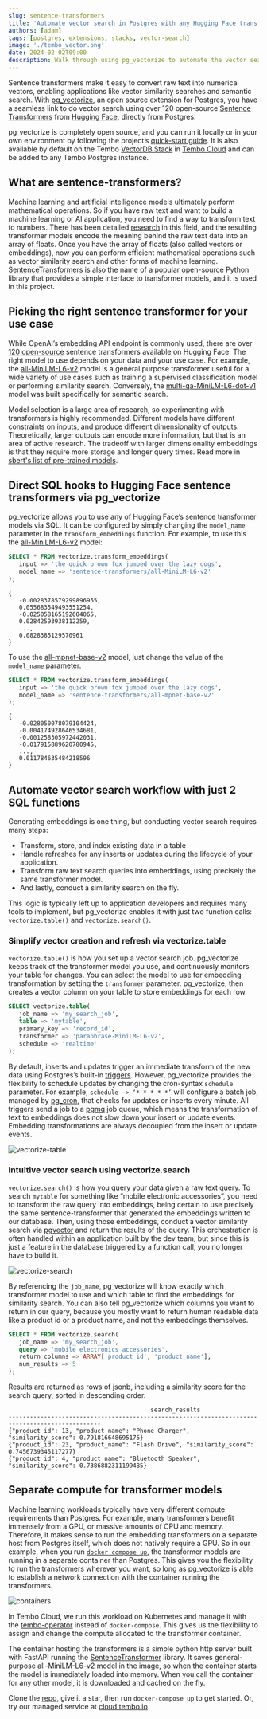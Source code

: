 ```yaml
---
slug: sentence-transformers
title: 'Automate vector search in Postgres with any Hugging Face transformer'
authors: [adam]
tags: [postgres, extensions, stacks, vector-search]
image: './tembo_vector.png'
date: 2024-02-02T09:00
description: Walk through using pg_vectorize to automate the vector search workflow in Postgres. Use pg_vectorize transform text to embeddings, and host Sentence Transformers in a container next to Postgres.
---
```


Sentence transformers make it easy to convert raw text into numerical vectors, enabling applications like vector similarity searches and semantic search. With [pg_vectorize](https://github.com/tembo-io/pg_vectorize), an open source extension for Postgres, you have a seamless link to do vector search using over 120 open-source [Sentence Transformers](https://huggingface.co/sentence-transformers) from [Hugging Face](https://huggingface.co), directly from Postgres.

pg_vectorize is completely open source, and you can run it locally or in your own environment by following the project’s [quick-start guide](https://github.com/tembo-io/pg_vectorize?tab=readme-ov-file#pg_vectorize). It is also available by default on the Tembo [VectorDB Stack](/docs/product/stacks/ai/vectordb) in [Tembo Cloud](https://tembo.io) and can be added to any Tembo Postgres instance.

## What are sentence-transformers?

Machine learning and artificial intelligence models ultimately perform mathematical operations. So if you have raw text and want to build a machine learning or AI application, you need to find a way to transform text to numbers. There has been detailed [research](https://arxiv.org/abs/1908.10084) in this field, and the resulting transformer models encode the meaning behind the raw text data into an array of floats. Once you have the array of floats (also called vectors or embeddings), now you can perform efficient mathematical operations such as vector similarity search and other forms of machine learning. [SentenceTransformers](https://www.sbert.net/) is also the name of a popular open-source Python library that provides a simple interface to transformer models, and it is used in this project.

## Picking the right sentence transformer for your use case

While OpenAI’s embedding API endpoint is commonly used, there are over [120 open-source](https://huggingface.co/sentence-transformers) sentence transformers available on Hugging Face. The right model to use depends on your data and your use case. For example, the [all-MiniLM-L6-v2](https://huggingface.co/sentence-transformers/all-MiniLM-L6-v2) model is a general purpose transformer useful for a wide variety of use cases such as training a supervised classification model or performing similarity search. Conversely, the [multi-qa-MiniLM-L6-dot-v1](https://huggingface.co/sentence-transformers/multi-qa-MiniLM-L6-dot-v1) model was built specifically for semantic search.

Model selection is a large area of research, so experimenting with transformers is highly recommended. Different models have different constraints on inputs, and produce different dimensionality of outputs. Theoretically, larger outputs can encode more information, but that is an area of active research. The tradeoff with larger dimensionality embeddings is that they require more storage and longer query times. Read more in [sbert's list of pre-trained models](https://www.sbert.net/docs/pretrained_models.html).

## Direct SQL hooks to Hugging Face sentence transformers via pg_vectorize

pg_vectorize allows you to use any of Hugging Face’s sentence transformer models via SQL. It can be configured by simply changing the `model_name` parameter in the `transform_embeddings` function. For example, to use this the [all-MiniLM-L6-v2](https://huggingface.co/sentence-transformers/all-MiniLM-L6-v2) model:

```sql
SELECT * FROM vectorize.transform_embeddings(
   input => 'the quick brown fox jumped over the lazy dogs',
   model_name => 'sentence-transformers/all-MiniLM-L6-v2'
);
```

```text
{
   -0.0028378579299896955,
   0.055683549493551254,
   -0.025058165192604065,
   0.02842593938112259,
   ...,
   0.0828385129570961
}
```

To use the [all-mpnet-base-v2](https://huggingface.co/sentence-transformers/all-mpnet-base-v2) model, just change the value of the `model_name` parameter.

```sql
SELECT * FROM vectorize.transform_embeddings(
   input => 'the quick brown fox jumped over the lazy dogs',
   model_name => 'sentence-transformers/all-mpnet-base-v2'
);
```

```text
{
   -0.028050078079104424,
   -0.004174928646534681,
   -0.001258305972442031,
   -0.017915889620780945,
   ...,
   0.011784635484218596
}
```

## Automate vector search workflow with just 2 SQL functions

Generating embeddings is one thing, but conducting vector search requires many steps:

-   Transform, store, and index existing data in a table
-   Handle refreshes for any inserts or updates during the lifecycle of your application.
-   Transform raw text search queries into embeddings, using precisely the same transformer model.
-   And lastly, conduct a similarity search on the fly.

This logic is typically left up to application developers and requires many tools to implement, but pg_vectorize enables it with just two function calls: `vectorize.table()` and `vectorize.search()`.

### Simplify vector creation and refresh via vectorize.table

`vectorize.table()` is how you set up a vector search job. pg_vectorize keeps track of the transformer model you use, and continuously monitors your table for changes. You can select the model to use for embedding transformation by setting the `transformer` parameter. pg_vectorize, then creates a vector column on your table to store embeddings for each row.

```sql
SELECT vectorize.table(
   job_name => 'my_search_job',
   table => 'mytable',
   primary_key => 'record_id',
   transformer => 'paraphrase-MiniLM-L6-v2',
   schedule => 'realtime'
);
```

By default, inserts and updates trigger an immediate transform of the new data using Postgres’s built-in [triggers](https://www.postgresql.org/docs/current/sql-createtrigger.html). However, pg_vectorize provides the flexibility to schedule updates by changing the cron-syntax `schedule` parameter. For example, `schedule -> ‘* * * * *’` will configure a batch job, managed by [pg_cron](https://github.com/citusdata/pg_cron), that checks for updates or inserts every minute. All triggers send a job to a [pgmq](https://github.com/tembo-io/pgmq) job queue, which means the transformation of text to embeddings does not slow down your insert or update events. Embedding transformations are always decoupled from the insert or update events.

![vectorize-table](./vectorize-table.png 'vectorize-table')

### Intuitive vector search using vectorize.search

`vectorize.search()` is how you query your data given a raw text query. To search `mytable` for something like “mobile electronic accessories”, you need to transform the raw query into embeddings, being certain to use precisely the same sentence-transformer that generated the embeddings written to our database. Then, using those embeddings, conduct a vector similarity search via [pgvector](https://github.com/pgvector/pgvector) and return the results of the query. This orchestration is often handled within an application built by the dev team, but since this is just a feature in the database triggered by a function call, you no longer have to build it.

![vectorize-search](./vectorize-search.png 'vectorize-search')

By referencing the `job_name`, pg_vectorize will know exactly which transformer model to use and which table to find the embeddings for similarity search. You can also tell pg_vectorize which columns you want to return in our query, because you mostly want to return human readable data like a product id or a product name, and not the embeddings themselves.

```sql
SELECT * FROM vectorize.search(
   job_name => 'my_search_job',
   query => 'mobile electronics accessories',
   return_columns => ARRAY['product_id', 'product_name'],
   num_results => 5
);
```

Results are returned as rows of jsonb, including a similarity score for the search query, sorted in descending order.

```text
                                        search_results
------------------------------------------------------------------------------------------------
{"product_id": 13, "product_name": "Phone Charger", "similarity_score": 0.791816648695175}
{"product_id": 23, "product_name": "Flash Drive", "similarity_score": 0.7456739345117277}
{"product_id": 4, "product_name": "Bluetooth Speaker", "similarity_score": 0.7386882311199485}
```

## Separate compute for transformer models

Machine learning workloads typically have very different compute requirements than Postgres. For example, many transformers benefit immensely from a GPU, or massive amounts of CPU and memory. Therefore, it makes sense to run the embedding transformers on a separate host from Postgres itself, which does not natively require a GPU. So in our example, when you run [`docker compose up`](https://github.com/tembo-io/pg_vectorize/blob/main/docker-compose.yml), the transformer models are running in a separate container than Postgres. This gives you the flexibility to run the transformers wherever you want, so long as pg_vectorize is able to establish a network connection with the container running the transformers.

![containers](./containers.png 'containers')

In Tembo Cloud, we run this workload on Kubernetes and manage it with the [tembo-operator](https://github.com/tembo-io/tembo/tree/main/tembo-operator) instead of `docker-compose`. This gives us the flexibility to assign and change the compute allocated to the transformer container.

The container hosting the transformers is a simple python http server built with FastAPI running the [SentenceTransformer](https://pypi.org/project/sentence-transformers/) library. It saves general-purpose all-MiniLM-L6-v2 model in the image, so when the container starts the model is immediately loaded into memory. When you call the container for any other model, it is downloaded and cached on the fly.

Clone the [repo](https://github.com/tembo-io/pg_vectorize), give it a star, then run `docker-compose up` to get started. Or, try our managed service at [cloud.tembo.io](https://cloud.tembo.io).
